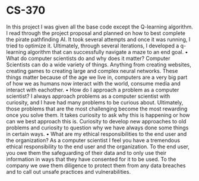 # CS-370
In this project I was given all the base code except the Q-learning algorithm. I read through the project proposal and planned on how to best complete the pirate pathfinding AI.  It took several attempts and once it was running, I tried to optimize it. Ultimately, through several iterations, I  developed a q- learning algorithm that can successfully navigate a maze to an end goal.
•	What do computer scientists do and why does it matter?
Computer Scientists can do a wide variety of things. Anything from creating websites, creating games to creating large and complex neural networks.  These things matter because of the age we live in, computers are a very big part of how we as humans now interact with the world, consume media and interact with eachother.
•	How do I approach a problem as a computer scientist?
I always approach problems as a computer scientist with curiosity, and I have had many problems to be curious about. Ultimately, those problems that are the most challenging become the most rewarding once you solve them. It takes curiosity to ask why this is happening or how can we best approach this is. Curiosity to develop new approaches to old problems and curiosity to question why we have always done some things in certain ways.
•	What are my ethical responsibilities to the end user and the organization?
As a computer scientist I feel you have a tremendous ethical responsibility to the end user and the organization. To the end user, you owe them the safeguarding of their data and to only use their information in ways that they have consented for it to be used.  To the company we owe them diligence to protect them from any data breaches and to call out unsafe practices and vulnerabilities.
